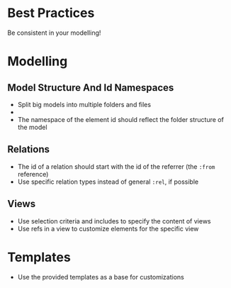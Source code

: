 # Best Practices

Be consistent in your modelling!

# Modelling
## Model Structure And Id Namespaces
* Split big models into multiple folders and files
* 
* The namespace of the element id should reflect the folder structure of the model


## Relations
* The id of a relation should start with the id of the referrer (the `:from` reference)
* Use specific relation types instead of general `:rel`, if possible

## Views
* Use selection criteria and includes to specify the content of views
* Use refs in a view to customize elements for the specific view

# Templates
* Use the provided templates as a base for customizations
